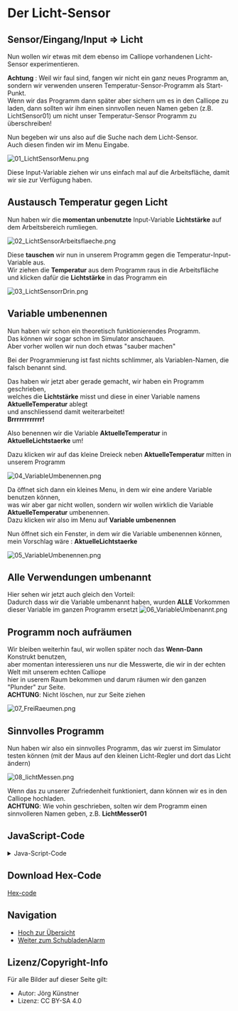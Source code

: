# Der Licht-Sensor


## Sensor/Eingang/Input => Licht


Nun wollen wir etwas mit dem ebenso im Calliope vorhandenen Licht-Sensor experimentieren. 

__Achtung__ : Weil wir faul sind, fangen wir nicht ein ganz neues Programm an, sondern wir verwenden unseren Temperatur-Sensor-Programm als Start-Punkt.  
Wenn wir das Programm dann später aber sichern um es in den Calliope zu laden, dann sollten wir ihm einen sinnvollen neuen Namen geben (z.B. LichtSensor01) um nicht unser Temperatur-Sensor Programm zu überschreiben!

Nun begeben wir uns also auf die Suche nach dem Licht-Sensor.   
Auch diesen finden wir im Menu Eingabe.

![01_LichtSensorMenu.png](./pics/01_LichtSensorMenu.png)

Diese Input-Variable ziehen wir uns einfach mal auf die Arbeitsfläche, damit wir sie zur Verfügung haben.

## Austausch Temperatur gegen Licht


Nun haben wir die __momentan unbenutzte__ Input-Variable  __Lichtstärke__ auf dem Arbeitsbereich rumliegen.


![02_LichtSensorArbeitsflaeche.png](./pics/02_LichtSensorArbeitsflaeche.png)



Diese __tauschen__ wir nun in unserem Programm gegen die Temperatur-Input-Variable aus.  
Wir ziehen die __Temperatur__ aus dem Programm raus in die Arbeitsfläche und klicken dafür die __Lichtstärke__ in das Programm ein

![03_LichtSensorrDrin.png](./pics/03_LichtSensorrDrin.png)


## Variable umbenennen

Nun haben wir schon ein theoretisch funktionierendes Programm.  
Das können wir sogar schon im Simulator anschauen.  
Aber vorher wollen wir nun doch etwas "sauber machen"  
 
Bei der Programmierung ist fast nichts schlimmer, als Variablen-Namen, die falsch benannt sind.

Das haben wir jetzt aber gerade gemacht, wir haben ein Programm geschrieben,  
welches die __Lichtstärke__ misst und diese in einer Variable namens __AktuelleTemperatur__ ablegt   
und anschliessend damit weiterarbeitet!  
__Brrrrrrrrrrrr!__

Also benennen wir die Variable __AktuelleTemperatur__ in __AktuelleLichtstaerke__ um!

Dazu klicken wir auf das kleine Dreieck neben __AktuelleTemperatur__ mitten in unserem Programm

![04_VariableUmbenennen.png](./pics/04_VariableUmbenennen.png)

Da öffnet sich dann ein kleines Menu, in dem wir eine andere Variable benutzen können,  
was wir aber gar nicht wollen, sondern wir wollen wirklich die Variable __AktuelleTemperatur__ umbenennen.  
Dazu klicken wir also im Menu auf __Variable umbenennen__ 

Nun öffnet sich ein Fenster, in dem wir die Variable umbenennen können, mein Vorschlag wäre : __AktuelleLichtstaerke__  

![05_VariableUmbenennen.png](./pics/05_VariableUmbenennen.png)

## Alle Verwendungen umbenannt

Hier sehen wir jetzt auch gleich den Vorteil:  
Dadurch dass wir die Variable umbenannt haben, wurden __ALLE__ Vorkommen dieser Variable im ganzen Programm ersetzt ![06_VariableUmbenannt.png](./pics/06_VariableUmbenannt.png)

## Programm noch aufräumen

Wir bleiben weiterhin faul, wir wollen später noch das __Wenn-Dann__ Konstrukt benutzen,   
aber momentan interessieren uns nur die Messwerte, die wir in der echten Welt mit unserem echten Calliope  
hier in userem Raum bekommen und darum räumen wir den ganzen "Plunder" zur Seite.  
__ACHTUNG__: Nicht löschen, nur zur Seite ziehen

![07_FreiRaeumen.png](./pics/07_FreiRaeumen.png)

## Sinnvolles Programm

Nun haben wir also ein sinnvolles Programm, das wir zuerst im Simulator testen können (mit der Maus auf den kleinen Licht-Regler und dort das Licht ändern)  



![08_lichtMessen.png](./pics/08_lichtMessen.png)

Wenn das zu unserer Zufriedenheit funktioniert, dann können wir es in den Calliope hochladen.  
__ACHTUNG__: Wie vohin geschrieben, solten wir dem Programm einen sinnvolleren Namen geben, z.B. __LichtMesser01__


## JavaScript-Code

<details>
 <summary>Java-Script-Code</summary>

```js

```
</details>

## Download Hex-Code

[Hex-code](code/mini-TemperaturMesser01.hex)


## Navigation


* [Hoch zur Übersicht](../README.md)  
* [Weiter zum SchubladenAlarm](../05_02_SchubladenAlarm/README.md)  



## Lizenz/Copyright-Info
Für alle Bilder auf dieser Seite gilt:

*  Autor: Jörg Künstner
* Lizenz: CC BY-SA 4.0

